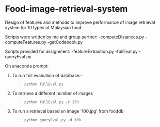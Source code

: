 # Food-image-retrieval-system
Design of features and methods to improve performance of image retrieval system for 10 types of Malaysian food

Scripts were written by me and group partner:
-computeDistances.py
-computeFeatures.py
-getCodebook.py

Scripts provided for assignment:
-featureExtraction.py
-fullEval.py
-queryEval.py

On anaconda prompt:
1. To run full evaluation of database:-
	> ```python fullEval.py```
2. To retrieve a different number of images
	> ```python fullEval.py -r 150```
2. To run a retrieval based on image '100.jpg' from fooddb
	> ```python queryEval.py -d 100```
